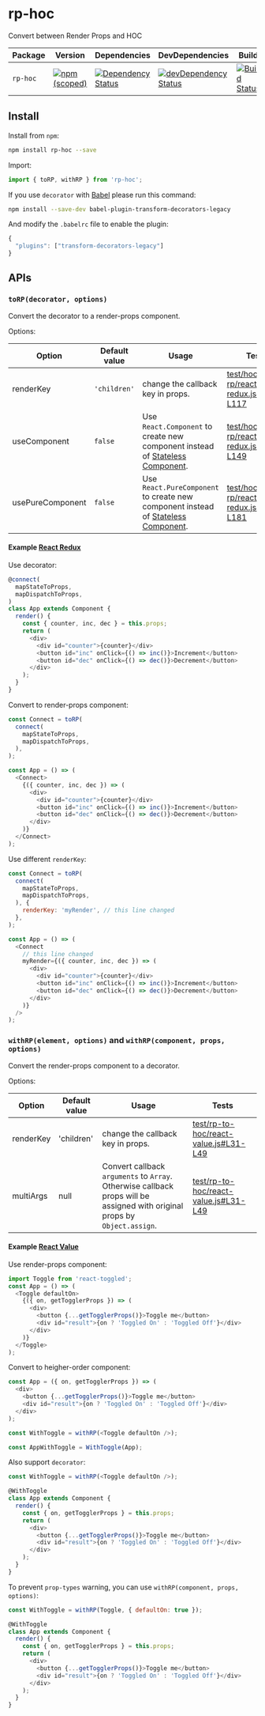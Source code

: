 # rp-hoc

Convert between Render Props and HOC

| Package | Version | Dependencies | DevDependencies | Build |
|--------|-------|------------|----------|----------|
| `rp-hoc` | [![npm (scoped)](https://img.shields.io/npm/v/rp-hoc.svg?maxAge=86400)](https://www.npmjs.com/package/rp-hoc) | [![Dependency Status](https://david-dm.org/malash/rp-hoc.svg)](https://david-dm.org/malash/rp-hoc) | [![devDependency Status](https://david-dm.org/malash/rp-hoc/dev-status.svg)](https://david-dm.org/malash/rp-hoc?type=dev) | [![Build Status](https://travis-ci.org/malash/rp-hoc.svg?branch=next)](https://travis-ci.org/malash/rp-hoc) |

## Install

Install from `npm`:

```bash
npm install rp-hoc --save
```

Import:

```javascript
import { toRP, withRP } from 'rp-hoc';
```

If you use `decorator` with [Babel](https://babeljs.io/) please run this command:

```bash
npm install --save-dev babel-plugin-transform-decorators-legacy
```

And modify the `.babelrc` file to enable the plugin:

```javascript
{
  "plugins": ["transform-decorators-legacy"]
}
```

## APIs

### `toRP(decorator, options)`

Convert the decorator to a render-props component.

Options:

| Option           | Default value | Usage                                                        | Tests |
| ---------------- | ------------- | ------------------------------------------------------------ | ---------------- |
| renderKey        | `'children'`    | change the callback key in props.                            | [test/hoc-to-rp/react-redux.js#L92-L117](https://github.com/malash/rp-hoc/blob/40a36fbfbef8c1e9e585f197c310cd9e59426ed9/test/hoc-to-rp/react-redux.js#L92-L117) |
| useComponent     | `false`       | Use `React.Component` to create new component instead of [Stateless Component](https://reactjs.org/docs/components-and-props.html#functional-and-class-components). | [test/hoc-to-rp/react-redux.js#L119-L149](https://github.com/malash/rp-hoc/blob/40a36fbfbef8c1e9e585f197c310cd9e59426ed9/test/hoc-to-rp/react-redux.js#L119-L149) |
| usePureComponent | `false`         | Use `React.PureComponent` to create new component instead of [Stateless Component](https://reactjs.org/docs/components-and-props.html#functional-and-class-components). | [test/hoc-to-rp/react-redux.js#L151-L181](https://github.com/malash/rp-hoc/blob/40a36fbfbef8c1e9e585f197c310cd9e59426ed9/test/hoc-to-rp/react-redux.js#L151-L181) |

#### Example [React Redux](https://github.com/reactjs/react-redux)

Use decorator:

```javascript
@connect(
  mapStateToProps,
  mapDispatchToProps,
)
class App extends Component {
  render() {
    const { counter, inc, dec } = this.props;
    return (
      <div>
        <div id="counter">{counter}</div>
        <button id="inc" onClick={() => inc()}>Increment</button>
        <button id="dec" onClick={() => dec()}>Decrement</button>
      </div>
    );
  }
}
```

Convert to render-props component:

```javascript
const Connect = toRP(
  connect(
    mapStateToProps,
    mapDispatchToProps,
  ),
);

const App = () => (
  <Connect>
    {({ counter, inc, dec }) => (
      <div>
        <div id="counter">{counter}</div>
        <button id="inc" onClick={() => inc()}>Increment</button>
        <button id="dec" onClick={() => dec()}>Decrement</button>
      </div>
    )}
  </Connect>
);
```

Use different `renderKey`:

```javascript
const Connect = toRP(
  connect(
    mapStateToProps,
    mapDispatchToProps,
  ), {
    renderKey: 'myRender', // this line changed
  },
);

const App = () => (
  <Connect
    // this line changed
    myRender={({ counter, inc, dec }) => (
      <div>
        <div id="counter">{counter}</div>
        <button id="inc" onClick={() => inc()}>Increment</button>
        <button id="dec" onClick={() => dec()}>Decrement</button>
      </div>
    )}
  />
);
```

### `withRP(element, options)` and `withRP(component, props, options)`

Convert the render-props component to a decorator.

Options:

| Option    | Default value | Usage                                                        | Tests                                                        |
| --------- | ------------- | ------------------------------------------------------------ | ------------------------------------------------------------ |
| renderKey | 'children'    | change the callback key in props.                            | [test/rp-to-hoc/react-value.js#L31-L49](https://github.com/malash/rp-hoc/blob/40a36fbfbef8c1e9e585f197c310cd9e59426ed9/test/rp-to-hoc/react-value.js#L31-L49) |
| multiArgs | null          | Convert callback `arguments` to `Array`. Otherwise callback props will be assigned with original props by `Object.assign`. | [test/rp-to-hoc/react-value.js#L31-L49](https://github.com/malash/rp-hoc/blob/40a36fbfbef8c1e9e585f197c310cd9e59426ed9/test/rp-to-hoc/react-value.js#L31-L49) |

#### Example [React Value](https://github.com/JedWatson/react-value)

Use render-props component:

```javascript
import Toggle from 'react-toggled';
const App = () => (
  <Toggle defaultOn>
    {({ on, getTogglerProps }) => (
      <div>
        <button {...getTogglerProps()}>Toggle me</button>
        <div id="result">{on ? 'Toggled On' : 'Toggled Off'}</div>
      </div>
    )}
  </Toggle>
);
```

Convert to heigher-order component:

```javascript
const App = ({ on, getTogglerProps }) => (
  <div>
    <button {...getTogglerProps()}>Toggle me</button>
    <div id="result">{on ? 'Toggled On' : 'Toggled Off'}</div>
  </div>
);

const WithToggle = withRP(<Toggle defaultOn />);

const AppWithToggle = WithToggle(App);
```

Also support `decorator`:

```javascript
const WithToggle = withRP(<Toggle defaultOn />);

@WithToggle
class App extends Component {
  render() {
    const { on, getTogglerProps } = this.props;
    return (
      <div>
        <button {...getTogglerProps()}>Toggle me</button>
        <div id="result">{on ? 'Toggled On' : 'Toggled Off'}</div>
      </div>
    );
  }
}
```

To prevent `prop-types` warning, you can use `withRP(component, props, options)`:

```javascript
const WithToggle = withRP(Toggle, { defaultOn: true });

@WithToggle
class App extends Component {
  render() {
    const { on, getTogglerProps } = this.props;
    return (
      <div>
        <button {...getTogglerProps()}>Toggle me</button>
        <div id="result">{on ? 'Toggled On' : 'Toggled Off'}</div>
      </div>
    );
  }
}
```

